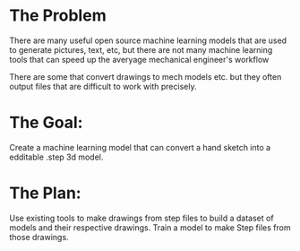 # The Problem

There are many useful open source machine learning models that are used to generate pictures, text, etc, but there are not many machine learning tools that can speed up the averyage mechanical engineer's workflow 

There are some that convert drawings to mech models etc. but they often output files that are difficult to work with precisely. 

# The Goal:

Create a machine learning model that can convert a hand sketch into a edditable .step 3d model.

# The Plan:

Use existing tools to make drawings from step files to build a dataset of models and their respective drawings. Train a model to make Step files from those drawings.  

